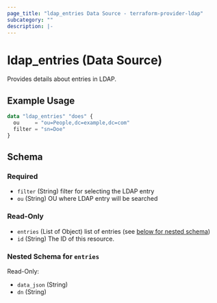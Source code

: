 ```yaml
---
page_title: "ldap_entries Data Source - terraform-provider-ldap"
subcategory: ""
description: |-
---
```


# ldap_entries (Data Source)

Provides details about entries in LDAP. 

## Example Usage
```terraform
data "ldap_entries" "does" {
  ou     = "ou=People,dc=example,dc=com"
  filter = "sn=Doe"
}
```

<!-- schema generated by tfplugindocs -->
## Schema

### Required

- `filter` (String) filter for selecting the LDAP entry
- `ou` (String) OU where LDAP entry will be searched

### Read-Only

- `entries` (List of Object) list of entries (see [below for nested schema](#nestedatt--entries))
- `id` (String) The ID of this resource.

<a id="nestedatt--entries"></a>
### Nested Schema for `entries`

Read-Only:

- `data_json` (String)
- `dn` (String)
